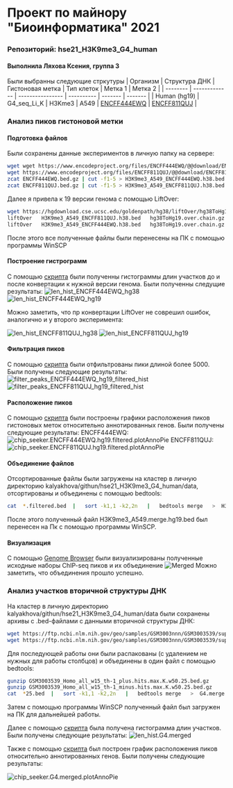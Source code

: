 # Проект по майнору "Биоинформатика" 2021
### Репозиторий: hse21_H3K9me3_G4_human
#### Выполнила Ляхова Ксения, группа 3
Были выбранны следующие стркутуры
| Организм | Структура ДНК | Гистоновая метка | Тип клеток | Метка 1 | Метка 2 |
| -------- | ------------- | ---------------- | ---------- | ------- | ------- |
| Human (hg19) | G4_seq_Li_K | H3Kme3 | A549 | [ENCFF444EWQ](https://www.encodeproject.org/files/ENCFF444EWQ/) | [ENCFF811QUJ](https://www.encodeproject.org/files/ENCFF432EMI/) |

### Анализ пиков гистоновой метки
####  Подготовка файлов
Были сохранены данные экспериментов в личную папку на сервере:
```bash
wget wget https://www.encodeproject.org/files/ENCFF444EWQ/@@download/ENCFF444EWQ.bed.gz
wget https://www.encodeproject.org/files/ENCFF811QUJ/@@download/ENCFF811QUJ.bed.gz
zcat ENCFF444EWQ.bed.gz | cut -f1-5 > H3K9me3_A549_ENCFF444EWQ.h38.bed
zcat ENCFF811QUJ.bed.gz | cut -f1-5 > H3K9me3_A549_ENCFF811QUJ.h38.bed
```
Далее я привела к 19 версии генома с помощью LiftOver:
```bash
wget https://hgdownload.cse.ucsc.edu/goldenpath/hg38/liftOver/hg38ToHg19.over.chain.gz
liftOver   H3K9me3_A549_ENCFF811QUJ.h38.bed   hg38ToHg19.over.chain.gz   H3K9me3_A549_ENCFF811QUJ.hg19.bed   H3K9me3_A549_ENCFF811QUJ.unmapped.bed
liftOver   H3K9me3_A549_ENCFF444EWQ.h38.bed   hg38ToHg19.over.chain.gz   H3K9me3_A549_ENCFF444EWQ.hg19.bed   H3K9me3_A549_ENCFF444EWQ.unmapped.bed
```
После этого все полученные файлы были перенесены на ПК с помощью программы WinSCP
#### Построение гистрограмм
С помощью [скрипта](https://github.com/KseniyaLyakhova/hse21_H3K9me3_G4_human/blob/main/src/%D0%93%D0%B8%D1%81%D1%82%D0%BE%D0%B3%D1%80%D0%B0%D0%BC%D0%BC%D1%8B.R) были полученны гистограммы длин участков до и после конвертации к нужной версии генома.
Были полученны следущие результаты:
![len_hist_ENCFF444EWQ_hg38](https://github.com/KseniyaLyakhova/hse21_H3K9me3_G4_human/blob/main/images/PNG%20files/len_hist.H3K9me3_A549_ENCFF444EWQ.h38-1.png)
![len_hist_ENCFF444EWQ_hg19](https://github.com/KseniyaLyakhova/hse21_H3K9me3_G4_human/blob/main/images/PNG%20files/len_hist.H3K9me3_A549_ENCFF444EWQ.hg19-1.png)

Можно заметить, что пр конвертации LiftOver не соврешил ошибок, аналогично и у второго эксперимента: 

![len_hist_ENCFF811QUJ_hg38](https://github.com/KseniyaLyakhova/hse21_H3K9me3_G4_human/blob/main/images/PNG%20files/len_hist.H3K9me3_A549_ENCFF811QUJ.h38-1.png)
![len_hist_ENCFF811QUJ_hg19](https://github.com/KseniyaLyakhova/hse21_H3K9me3_G4_human/blob/main/images/PNG%20files/len_hist.H3K9me3_A549_ENCFF811QUJ.hg19-1.png)

#### Фильтрация пиков
С помощью [скрипта](https://github.com/KseniyaLyakhova/hse21_H3K9me3_G4_human/blob/main/src/%D0%A4%D0%B8%D0%BB%D1%8C%D1%82%D1%80%D0%B0%D1%86%D0%B8%D1%8F.R) были отфильтрованы пики длиной более 5000. Были получены следующие результаты:
![filter_peaks_ENCFF444EWQ_hg19_filtered_hist](https://github.com/KseniyaLyakhova/hse21_H3K9me3_G4_human/blob/main/images/PNG%20files/filter_peaks.H3K9me3_A549_ENCFF444EWQ.hg19.filtered.hist-1.png)
![filter_peaks_ENCFF811QUJ_hg19_filtered_hist](https://github.com/KseniyaLyakhova/hse21_H3K9me3_G4_human/blob/main/images/PNG%20files/filter_peaks.H3K9me3_A549_ENCFF811QUJ.hg19.filtered.hist-1.png)

#### Расположение пиков
С помощью [скрипта](https://github.com/KseniyaLyakhova/hse21_H3K9me3_G4_human/blob/main/src/%D0%9F%D0%B0%D0%B9%20%D1%87%D0%B0%D1%80%D1%82.R) были построены графики расположения пиков гистоновых меток относительно аннотированных генов. Были получены следующие результаты:
ENCFF444EWQ:
![chip_seeker.ENCFF444EWQ.hg19.filtered.plotAnnoPie](https://github.com/KseniyaLyakhova/hse21_H3K9me3_G4_human/blob/main/images/chip_seeker.H3K9me3_A549_ENCFF444EWQ.hg19.filtered.plotAnnoPie.png)
ENCFF811QUJ:
![chip_seeker.ENCFF811QUJ.hg19.filtered.plotAnnoPie](https://github.com/KseniyaLyakhova/hse21_H3K9me3_G4_human/blob/main/images/chip_seeker.H3K9me3_A549_ENCFF811QUJ.hg19.filtered.plotAnnoPie.png)

#### Объединение файлов
Отсортированные файлы были загружены на кластер в личную директорию kalyakhova/githun/hse21_H3K9me3_G4_human/data, отсортированы и объединены с помощью bedtools:
```bash
cat  *.filtered.bed  |   sort -k1,1 -k2,2n   |   bedtools merge   >  H3K9me3_A549.merge.hg19.bed
```
После этого полученный файл H3K9me3_A549.merge.hg19.bed был перенесен на Пк с помощью программы WinSCP.

#### Визуализация
С помощью [Genome Browser](http://genome.ucsc.edu/s/kalyakhova/merges) были визуализированы полученные исходные наборы ChIP-seq пиков и их объединение
![Merged](https://github.com/KseniyaLyakhova/hse21_H3K9me3_G4_human/blob/main/images/PNG%20files/%D1%81%D0%BA%D1%80%D0%B8%D0%BD%20%D0%B8%D0%B7%20%D0%B1%D1%80%D0%B0%D1%83%D0%B7%D0%B5%D1%80%D0%B0.jpg)
Можно заметить, что объединения прошло успешно.

### Анализ участков вторичной структуры ДНК
На кластер в личную директорию kalyakhova/githun/hse21_H3K9me3_G4_human/data были сохранены архивы с .bed-файлами с данными вторичной структуры ДНК:
```bash
wget https://ftp.ncbi.nlm.nih.gov/geo/samples/GSM3003nnn/GSM3003539/suppl/GSM3003539_Homo_all_w15_th-1_minus.hits.max.K.w50.25.bed.gz
wget https://ftp.ncbi.nlm.nih.gov/geo/samples/GSM3003nnn/GSM3003539/suppl/GSM3003539_Homo_all_w15_th-1_plus.hits.max.K.w50.25.bed.gz
```
Для последующей работы они были распакованы (с удалением не нужных для работы столбцов) и объединены в один файл с помощью bedtools:
```bash
gunzip GSM3003539_Homo_all_w15_th-1_plus.hits.max.K.w50.25.bed.gz
gunzip GSM3003539_Homo_all_w15_th-1_minus.hits.max.K.w50.25.bed.gz    
cat  *25.bed  |   sort -k1,1 -k2,2n   |   bedtools merge   >  G4.merge.bed 
```
Затем с помощью программы WinSCP полученный файл был загружен на ПК для дальнейшей работы.

Далее с помощью [скрипта](https://github.com/KseniyaLyakhova/hse21_H3K9me3_G4_human/blob/main/src/%D0%93%D0%B8%D1%81%D1%82%D0%BE%D0%B3%D1%80%D0%B0%D0%BC%D0%BC%D1%8B.R) была получена гистограмма длин участков. Были получены следующие результаты:
![len_hist.G4.merged](https://github.com/KseniyaLyakhova/hse21_H3K9me3_G4_human/blob/main/images/PNG%20files/len_hist.G4.merge-1.png)

Также с помощью [скрипта](https://github.com/KseniyaLyakhova/hse21_H3K9me3_G4_human/blob/main/src/%D0%9F%D0%B0%D0%B9%20%D1%87%D0%B0%D1%80%D1%82.R) был построен график расположения пиков относительно аннотированных генов. Были получены следующие результаты:

![chip_seeker.G4.merged.plotAnnoPie](https://github.com/KseniyaLyakhova/hse21_H3K9me3_G4_human/blob/main/images/chip_seeker.G4.merge.plotAnnoPie.png)

